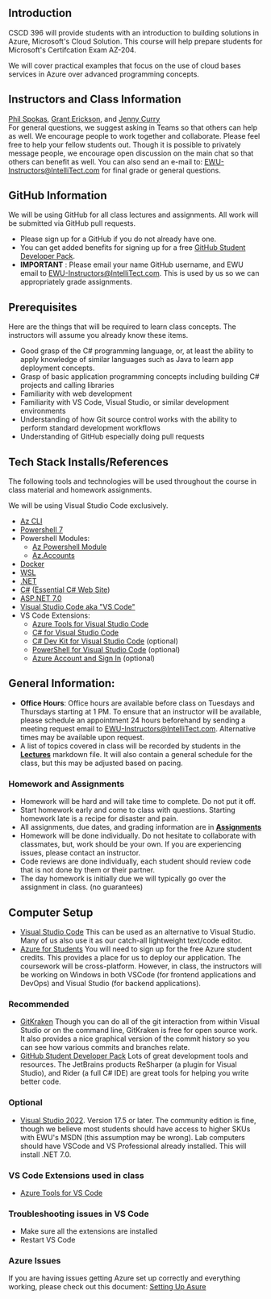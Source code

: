 ## Introduction

CSCD 396 will provide students with an introduction to building solutions in Azure, Microsoft's Cloud Solution. This course will help prepare students for Microsoft's Certifcation Exam AZ-204.

We will cover practical examples that focus on the use of cloud bases services in Azure over advanced programming concepts.

## Instructors and Class Information

[Phil Spokas](https://github.com/philspokas), [Grant Erickson](https://github.com/GrantErickson), and [Jenny Curry](https://github.com/jenny-curry)
<br/>For general questions, we suggest asking in Teams so that others can help as well. We encourage people to work together and collaborate. Please feel free to help your fellow students out. Though it is possible to privately message people, we encourage open discussion on the main chat so that others can benefit as well.
You can also send an e-mail to: [EWU-Instructors@IntelliTect.com](EWU-Instructors@IntelliTect.com) for final grade or general questions.

## GitHub Information

We will be using GitHub for all class lectures and assignments. All work will be submitted via GitHub pull requests.

- Please sign up for a GitHub if you do not already have one.
- You can get added benefits for signing up for a free [GitHub Student Developer Pack](https://education.github.com/pack).
- **IMPORTANT** : Please email your name GitHub username, and EWU email to EWU-Instructors@IntelliTect.com. This is used by us so we can appropriately grade assignments.

## Prerequisites

Here are the things that will be required to learn class concepts. The instructors will assume you already know these items.

- Good grasp of the C# programming language, or, at least the ability to apply knowledge of similar languages such as Java to learn app deployment concepts.
- Grasp of basic application programming concepts including building C# projects and calling libraries
- Familiarity with web development
- Familiarity with VS Code, Visual Studio, or similar development environments
- Understanding of how Git source control works with the ability to perform standard development workflows
- Understanding of GitHub especially doing pull requests

## Tech Stack Installs/References

The following tools and technologies will be used throughout the course in class material and homework assignments.

We will be using Visual Studio Code exclusively.

- [Az CLI](https://learn.microsoft.com/en-us/cli/azure/install-azure-cli-windows?tabs=azure-cli#install-or-update)
- [Powershell 7](https://learn.microsoft.com/en-us/powershell/scripting/install/installing-powershell-on-windows?view=powershell-7.3)
- Powershell Modules:
  - [Az Powershell Module](https://learn.microsoft.com/en-us/powershell/azure/install-azps-windows?view=azps-10.3.0&tabs=powershell&pivots=windows-psgallery#installation)
  - [Az.Accounts](https://www.powershellgallery.com/packages/Az.Accounts/1.1.0)
- [Docker](https://www.docker.com/get-started/)
- [WSL](https://learn.microsoft.com/en-us/windows/wsl/install)
- [.NET](https://dotnet.microsoft.com/en-us/)
- [C#](https://learn.microsoft.com/en-us/dotnet/csharp/) ([Essential C# Web Site](https://essentialcsharp.com/home))
- [ASP.NET 7.0](https://docs.microsoft.com/en-us/aspnet/core/?view=aspnetcore-7.0)
- [Visual Studio Code aka "VS Code"]()
- VS Code Extensions:
  - [Azure Tools for Visual Studio Code](https://marketplace.visualstudio.com/items?itemName=ms-vscode.vscode-node-azure-pack)
  - [C# for Visual Studio Code](https://marketplace.visualstudio.com/items?itemName=ms-dotnettools.csharp)
  - [C# Dev Kit for Visual Studio Code](https://marketplace.visualstudio.com/items?itemName=ms-dotnettools.csdevkit) (optional)
  - [PowerShell for Visual Studio Code](https://marketplace.visualstudio.com/items?itemName=ms-vscode.PowerShell) (optional)
  - [Azure Account and Sign In](https://marketplace.visualstudio.com/items?itemName=ms-vscode.azure-account) (optional)

## General Information:

- **Office Hours**: Office hours are available before class on Tuesdays and Thursdays starting at 1 PM. To ensure that an instructor will be available, please schedule an appointment 24 hours beforehand by sending a meeting request email to EWU-Instructors@IntelliTect.com. Alternative times may be available upon request.
- A list of topics covered in class will be recorded by students in the [**Lectures**](Lectures.md) markdown file. It will also contain a general schedule for the class, but this may be adjusted based on pacing.

### Homework and Assignments

- Homework will be hard and will take time to complete. Do not put it off.
- Start homework early and come to class with questions. Starting homework late is a recipe for disaster and pain.
- All assignments, due dates, and grading information are in [**Assignments**](Assignments.md)
- Homework will be done individually. Do not hesitate to collaborate with classmates, but, work should be your own. If you are experiencing issues, please contact an instructor.
- Code reviews are done individually, each student should review code that is not done by them or their partner.
- The day homework is initially due we will typically go over the assignment in class. (no guarantees)

## Computer Setup

- [Visual Studio Code](https://code.visualstudio.com/) This can be used as an alternative to Visual Studio. Many of us also use it as our catch-all lightweight text/code editor.
- [Azure for Students](https://azure.microsoft.com/en-us/free/students/) You will need to sign up for the free Azure student credits. This provides a place for us to deploy our application.
  The coursework will be cross-platform. However, in class, the instructors will be working on Windows in both VSCode (for frontend applications and DevOps) and Visual Studio (for backend applications).

### Recommended

- [GitKraken](https://gitkraken.keboo.dev/) Though you can do all of the git interaction from within Visual Studio or on the command line, GitKraken is free for open source work. It also provides a nice graphical version of the commit history so you can see how various commits and branches relate.
- [GitHub Student Developer Pack](https://education.github.com/students) Lots of great development tools and resources. The JetBrains products ReSharper (a plugin for Visual Studio), and Rider (a full C# IDE) are great tools for helping you write better code.

### Optional

- [Visual Studio 2022](https://visualstudio.microsoft.com/downloads/). Version 17.5 or later. The community edition is fine, though we believe most students should have access to higher SKUs with EWU's MSDN (this assumption may be wrong). Lab computers should have VSCode and VS Professional already installed. This will install .NET 7.0.

### VS Code Extensions used in class

- [Azure Tools for VS Code](https://marketplace.visualstudio.com/items?itemName=ms-vscode.vscode-node-azure-pack)

### Troubleshooting issues in VS Code

- Make sure all the extensions are installed
- Restart VS Code

### Azure Issues

If you are having issues getting Azure set up correctly and everything working, please check out this document: [Setting Up Asure](./SettingUpAzure.md)

